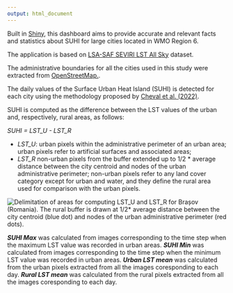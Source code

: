 ```yaml
---
output: html_document
---
```


Built in [Shiny](https://shiny.rstudio.com/), this dashboard aims to provide accurate and relevant facts and statistics about SUHI for large cities located in WMO Region 6.

The application is based on [LSA-SAF SEVIRI LST All Sky](https://landsaf.ipma.pt/en/products/land-surface-temperature/mlstas/) dataset.

The administrative boundaries for all the cities used in this study were extracted from [OpenStreetMap.](https://wiki.openstreetmap.org/wiki/Tag:boundary%3Dadministrative#10_admin_level_values_for_specific_countries).

The daily values of the Surface Urban Heat Island (SUHI) is detected for each city using the methodology proposed by [Cheval et al. (2022)](https://www.sciencedirect.com/science/article/pii/S2212095521002868).

SUHI is computed as the difference between the LST values of the urban and, respectively, rural areas, as follows:

*SUHI = LST_U - LST_R*

-   *LST_U*: urban pixels within the administrative perimeter of an urban area; urban pixels refer to artificial surfaces and associated areas;
-   *LST_R* non-urban pixels from the buffer extended up to 1/2 \* average distance between the city centroid and nodes of the urban administrative perimeter; non-urban pixels refer to any land cover category except for urban and water, and they define the rural area used for comparison with the urban pixels.

![Delimitation of areas for computing *LST_U* and *LST_R* for Brașov (Romania). The rural buffer is drawn at 1/2\* average distance between the city centroid (blue dot) and nodes of the urban administrative perimeter (red dots).](https://ars.els-cdn.com/content/image/1-s2.0-S2212095521002868-gr3.jpg)

***SUHI Max*** was calculated from images corresponding to the time step when the maximum LST value was recorded in urban areas. ***SUHI Min*** was calculated from images corresponding to the time step when the minimum LST value was recorded in urban areas. ***Urban LST mean*** was calculated from the urban pixels extracted from all the images coresponding to each day. ***Rural LST mean*** was calculated from the rural pixels extracted from all the images coresponding to each day.
